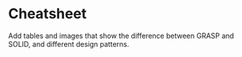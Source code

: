 # Cheatsheet

Add tables and images that show the difference between
GRASP and SOLID, and different design patterns.
